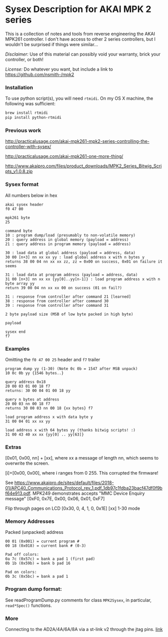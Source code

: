 # Sysex Description for AKAI MPK 2 series
This is a collection of notes and tools from reverse engineering the AKAI MPK261 controller.
I don't have access to other 2 series controllers, but I wouldn't be surprised if things were similar...

_Disclaimer:_ Use of this material can possibly void your warranty, brick your controller, or both!

_License:_ Do whatever you want, but include a link to https://github.com/nsmith-/mpk2

### Installation
To use python script(s), you will need `rtmidi`.  On my OS X machine, the following was sufficient:
```sh
brew install rtmidi
pip install python-rtmidi
```

### Previous work
http://practicalusage.com/akai-mpk261-mpk2-series-controlling-the-controller-with-sysex/

http://practicalusage.com/akai-mpk261-one-more-thing/

http://www.akaipro.com/files/product_downloads/MPK2_Series_Bitwig_Scripts_v1.0.8.zip


### Sysex format
All numbers below in hex
```
akai sysex header
f0 47 00

mpk261 byte
25

command byte
10 : program dump/load (presumably to non-volatile memory)
20 : query address in global memory (payload = address)
21 : query address in program memory (payload = address)

30 : load data at global address (payload = address, data)
30 00 [n+3] nn xx xx yy : load global address x with n bytes y
returns 38 00 04 nn xx xx zz, zz = 0x00 on success, 0x01 on failure it seems

31 : load data at program address (payload = address, data)
31 00 [n+3] nn xx xx {yy[0]..yy[n-1]} : load program address x with n byte array yy
return 39 00 04 nn xx xx 00 on success (01 on fail?)

31 : response from controller after command 21 [learned]
38 : response from controller after command 30
39 : response from controller after command 31

2 byte payload size (MSB of low byte packed in high byte)

payload

sysex end
f7
```

### Examples
Omitting the `f0 47 00 25` header and `f7` trailer
```
program dump yy (1-30) (Note 0c 0b = 1547 after MSB unpack)
10 0c 0b yy {1546 bytes..}

query address 0x18
20 00 03 01 00 18 f7
returns: 30 00 04 01 00 18 yy

query n bytes at address
20 00 03 nn 00 18 f7
returns 30 00 03 nn 00 18 {xx bytes} f7

load program address x with data byte y
31 00 04 01 xx xx yy

load address x with 64 bytes yy (thanks bitwig scripts! :)
31 00 43 40 xx xx {yy[0] .. yy[63]}

```

### Extras
[0x01, 0x00, nn] + [xx], where xx a message of length nn, which seems to overwrite the screen.

[i]+[0x00, 0x00], where i ranges from 0 255. This corrupted the firmware!

See https://www.akaipro.de/sites/default/files/2018-01/APC40_Communications_Protocol_rev_1.pdf_1db97c1fdba23bacf47df0f9bf64e913.pdf.
MPK249 demonstrates accepts "MMC Device Enquiry message"
[0xF0, 0x7E, 0x00, 0x06, 0x01, 0xF7]

Flip through pages on LCD
[0x30, 0, 4, 1, 0, 0x1E] [xx] 1-30 mode

### Memory Addresses
Packed (unpacked) address
```
00 01 (0x001) = current program #
00 18 (0x018) = current bank # (0-3)

Pad off colors:
0a 7c (0x57c) = bank a pad 1 (first pad)
0b 1b (0x59b) = bank b pad 16

Pad on colors:
0b 3c (0x5bc) = bank a pad 1
```

### Program dump format:
See readProgramDump.py comments for class `MPK2Sysex`, in particular, `read*Spec()` functions.

### More

Connecting to the AD2A/4A/6A/8A via a st-link v2 through the jtag pins.
[link](https://stm32-base.org/guides/connecting-your-debugger.html)

